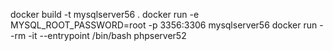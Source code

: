 docker build -t mysqlserver56 .
docker run -e MYSQL_ROOT_PASSWORD=root -p 3356:3306 mysqlserver56
 docker run --rm -it --entrypoint /bin/bash phpserver52
